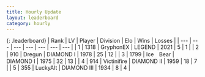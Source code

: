 ```yaml
---
title: Hourly Update
layout: leaderboard
category: hourly
---
```


{: .leaderboard}
| Rank | LV | Player | Division | Elo | Wins | Losses |
| --- | --- | --- | --- | --- | --- | --- |
| <span data-change="0">1</span> | 1318 | <span title="ID: 315148">GryphonEX</span> | LEGEND | <span data-change="0">2021</span> | <span data-change="0">5</span> | <span data-change="0">1</span> |
| <span data-change="0">2</span> | 910 | <span title="ID: 337810">Dregun</span> | DIAMOND I | <span data-change="0">1978</span> | <span data-change="0">25</span> | <span data-change="0">12</span> |
| <span data-change="0">3</span> | 1799 | <span title="ID: 417840">Ice　Bear</span> | DIAMOND I | <span data-change="0">1975</span> | <span data-change="3">32</span> | <span data-change="2">13</span> |
| <span data-change="0">4</span> | 914 | <span title="ID: 112242">Victinifire</span> | DIAMOND II | <span data-change="0">1959</span> | <span data-change="0">18</span> | <span data-change="0">7</span> |
| <span data-change="2">5</span> | 355 | <span title="ID: 512212">LuckyAlt</span> | DIAMOND III | <span data-change="15">1934</span> | <span data-change="2">8</span> | <span data-change="0">4</span> |